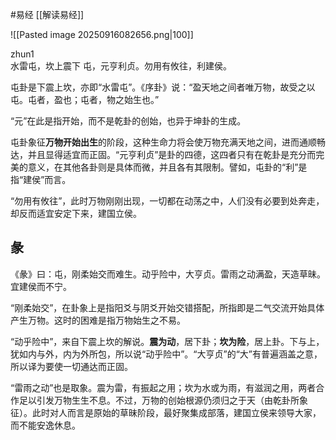 #易经 [[解读易经]]

![[Pasted image 20250916082656.png|100]]

zhun1    
水雷屯，坎上震下
屯，元亨利贞。勿用有攸往，利建侯。

屯卦是下震上坎，亦即“水雷屯”。《序卦》说：“盈天地之间者唯万物，故受之以屯。屯者，盈也；屯者，物之始生也。”

“元”在此是指开始，而不是乾卦的创始，也异于坤卦的生成。

屯卦象征**万物开始出生**的阶段，这种生命力将会使万物充满天地之间，进而通顺畅达，并且显得适宜而正固。“元亨利贞”是卦的四德，这四者只有在乾卦是充分而完美的意义，在其他各卦则是具体而微，并且各有其限制。譬如，屯卦的“利”是指“建侯”而言。

“勿用有攸往”，此时万物刚刚出现，一切都在动荡之中，人们没有必要到处奔走，却反而适宜安定下来，建国立侯。


## 彖
《彖》曰：屯，刚柔始交而难生。动乎险中，大亨贞。雷雨之动满盈，天造草昧。宜建侯而不宁。

“刚柔始交”，在卦象上是指阳爻与阴爻开始交错搭配，所指即是二气交流开始具体产生万物。这时的困难是指万物始生之不易。

“动乎险中”，来自下震上坎的解说。**震为动**，居下卦；**坎为险**，居上卦。下与上，犹如内与外，内为外所包，所以说“动乎险中”。“大亨贞”的“大”有普遍涵盖之意，所以译为要使一切通达而正固。

“雷雨之动”也是取象。震为雷，有振起之用；坎为水或为雨，有滋润之用，两者合作足以引发万物生生不息。不过，万物的创始根源仍须归之于天（由乾卦所象征）。此时对人而言是原始的草昧阶段，最好聚集成部落，建国立侯来领导大家，而不能安逸休息。



























































